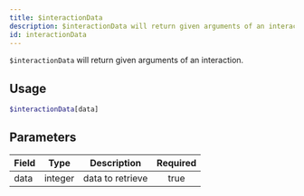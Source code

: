 ```yaml
---
title: $interactionData
description: $interactionData will return given arguments of an interaction.
id: interactionData
---
```


`$interactionData` will return given arguments of an interaction.

## Usage

```php
$interactionData[data]
```

## Parameters

| Field | Type    | Description      | Required |
|-------|---------|------------------|:--------:|
| data  | integer | data to retrieve |   true   |
